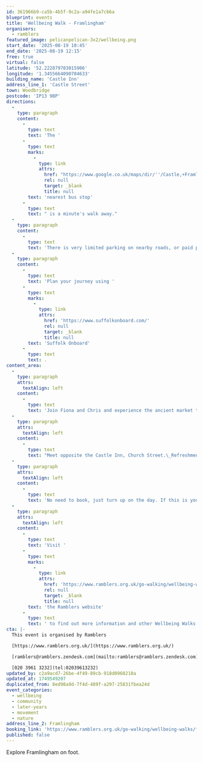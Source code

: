 ```yaml
---
id: 361966b9-ca5b-4b5f-9c2a-a94fe1a7cb6a
blueprint: events
title: 'Wellbeing Walk - Framlingham'
organisers:
  - ramblers
featured_image: pelicanpelican-3x2/wellbeing.png
start_date: '2025-08-19 10:45'
end_date: '2025-08-19 12:15'
free: true
virtual: false
latitude: '52.222879703015906'
longitude: '1.3455664090704633'
building_name: 'Castle Inn'
address_line_1: 'Castle Street'
town: Woodbridge
postcode: 'IP13 9BP'
directions:
  -
    type: paragraph
    content:
      -
        type: text
        text: 'The '
      -
        type: text
        marks:
          -
            type: link
            attrs:
              href: "https://www.google.co.uk/maps/dir/''/Castle,+Framlingham,+Woodbridge+IP13+9BP/@52.2226916,1.3453974,20z/data=!4m13!4m12!1m5!1m1!1s0x47d990348527b0df:0x7d0cb8d034bd4362!2m2!1d1.3455667!2d52.2228626!1m5!1m1!1s0x47d9903442c7308f:0x8089bb18954d19c0!2m2!1d1.345964!2d52.222683?entry=ttu&g_ep=EgoyMDI1MDYwOC4wIKXMDSoASAFQAw%3D%3D"
              rel: null
              target: _blank
              title: null
        text: 'nearest bus stop'
      -
        type: text
        text: " is a minute's walk away."
  -
    type: paragraph
    content:
      -
        type: text
        text: 'There is very limited parking on nearby roads, or paid parking at Framlingham Castle and other nearby car parks. '
  -
    type: paragraph
    content:
      -
        type: text
        text: 'Plan your journey using '
      -
        type: text
        marks:
          -
            type: link
            attrs:
              href: 'https://www.suffolkonboard.com/'
              rel: null
              target: _blank
              title: null
        text: 'Suffolk Onboard'
      -
        type: text
        text: .
content_area:
  -
    type: paragraph
    attrs:
      textAlign: left
    content:
      -
        type: text
        text: 'Join Fiona and Chris and experience the ancient market town, Castle, Mere and beautiful surrounding countryside.'
  -
    type: paragraph
    attrs:
      textAlign: left
    content:
      -
        type: text
        text: "Meet opposite the Castle Inn, Church Street.\_Refreshments and toilets available in Framlingham."
  -
    type: paragraph
    attrs:
      textAlign: left
    content:
      -
        type: text
        text: 'No need to book, just turn up on the day. If this is your first walk you will be required to complete a registration form before the walk.'
  -
    type: paragraph
    attrs:
      textAlign: left
    content:
      -
        type: text
        text: 'Visit '
      -
        type: text
        marks:
          -
            type: link
            attrs:
              href: 'https://www.ramblers.org.uk/go-walking/wellbeing-walks-groups/ramblers-wellbeing-walks-suffolk'
              rel: null
              target: _blank
              title: null
        text: 'the Ramblers website'
      -
        type: text
        text: ' to find out more information and other Wellbeing Walks. '
cta: |-
  This event is organised by Ramblers

  [https://www.ramblers.org.uk/](https://www.ramblers.org.uk/) 

  [ramblers@ramblers.zendesk.com](mailto:ramblers@ramblers.zendesk.com)

  [020 3961 3232](tel:02039613232)
updated_by: c2a9acd7-26be-4f49-89cb-918d0960210a
updated_at: 1749549207
duplicated_from: 8ed98a9d-7f4d-489f-a297-25831fbea24d
event_categories:
  - wellbeing
  - community
  - later-years
  - movement
  - nature
address_line_2: Framlingham
booking_link: 'https://www.ramblers.org.uk/go-walking/wellbeing-walks/framlingham-walk-around-town-and-surrounding-countryside-grade-4-1'
published: false
---
```

Explore Framlingham on foot.
